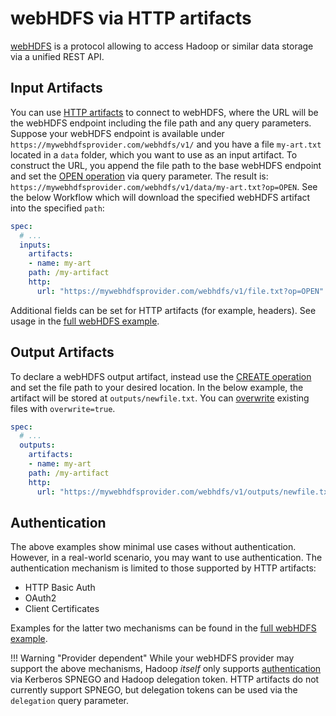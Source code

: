 # webHDFS via HTTP artifacts

[webHDFS](https://hadoop.apache.org/docs/r3.3.3/hadoop-project-dist/hadoop-hdfs/WebHDFS.html) is a protocol allowing to access Hadoop or similar data storage via a unified REST API.

## Input Artifacts

You can use [HTTP artifacts](../walk-through/hardwired-artifacts.md) to connect to webHDFS, where the URL will be the webHDFS endpoint including the file path and any query parameters.
Suppose your webHDFS endpoint is available under `https://mywebhdfsprovider.com/webhdfs/v1/` and you have a file `my-art.txt` located in a `data` folder, which you want to use as an input artifact. To construct the URL, you append the file path to the base webHDFS endpoint and set the [OPEN operation](https://hadoop.apache.org/docs/r3.3.3/hadoop-project-dist/hadoop-hdfs/WebHDFS.html#Open_and_Read_a_File) via query parameter. The result is: `https://mywebhdfsprovider.com/webhdfs/v1/data/my-art.txt?op=OPEN`.
See the below Workflow which will download the specified webHDFS artifact into the specified `path`:

```yaml
spec:
  # ...
  inputs:
    artifacts:
    - name: my-art
    path: /my-artifact
    http:
      url: "https://mywebhdfsprovider.com/webhdfs/v1/file.txt?op=OPEN"
```

Additional fields can be set for HTTP artifacts (for example, headers). See usage in the [full webHDFS example](https://github.com/argoproj/argo-workflows/blob/master/examples/webhdfs-input-output-artifacts.yaml).

## Output Artifacts

To declare a webHDFS output artifact, instead use the [CREATE operation](https://hadoop.apache.org/docs/r3.3.3/hadoop-project-dist/hadoop-hdfs/WebHDFS.html#Create_and_Write_to_a_File) and set the file path to your desired location.
In the below example, the artifact will be stored at `outputs/newfile.txt`. You can [overwrite](https://hadoop.apache.org/docs/r3.3.3/hadoop-project-dist/hadoop-hdfs/WebHDFS.html#Overwrite) existing files with `overwrite=true`.

```yaml
spec:
  # ...
  outputs:
    artifacts:
    - name: my-art
    path: /my-artifact
    http:
      url: "https://mywebhdfsprovider.com/webhdfs/v1/outputs/newfile.txt?op=CREATE&overwrite=true"
```

## Authentication

The above examples show minimal use cases without authentication. However, in a real-world scenario, you may want to use authentication.
The authentication mechanism is limited to those supported by HTTP artifacts:

- HTTP Basic Auth
- OAuth2
- Client Certificates

Examples for the latter two mechanisms can be found in the [full webHDFS example](https://github.com/argoproj/argo-workflows/blob/master/examples/webhdfs-input-output-artifacts.yaml).

!!! Warning "Provider dependent"
    While your webHDFS provider may support the above mechanisms, Hadoop _itself_ only supports [authentication](https://hadoop.apache.org/docs/r3.3.3/hadoop-project-dist/hadoop-hdfs/WebHDFS.html#Authentication) via Kerberos SPNEGO and Hadoop delegation token. HTTP artifacts do not currently support SPNEGO, but delegation tokens can be used via the `delegation` query parameter.
